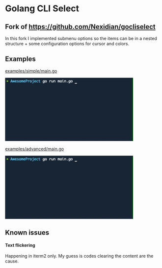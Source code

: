 # Golang CLI Select
## Fork of https://github.com/Nexidian/gocliselect
In this fork I implemented submenu options so the items can be in a nested structure + some configuration options for cursor and colors.

## Examples

[examples/simple/main.go]()

![](examples/simple/example.gif)

[examples/advanced/main.go]()

![](examples/advanced/example.gif)

## Known issues

#### Text flickering
Happening in iterm2 only.
My guess is codes clearing the content are the cause.